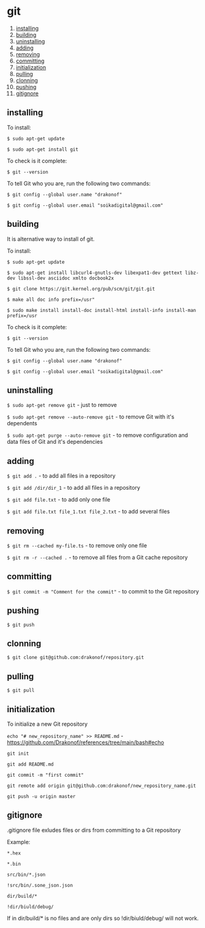 # git

1.  [installing](#installing)
2.  [building](#building)
3.  [uninstalling](#uninstalling)
4.  [adding](#adding)
5.  [removing](#removing)
6.  [committing](#committing)
7.  [initialization](#initialization)
8.  [pulling](#pulling)
9.  [clonning](#clonning)
10. [pushing](#pushing)
11. [gitignore](#gitignore)

## installing

To install:

`$ sudo apt-get update`

`$ sudo apt-get install git`

To check is it complete:

`$ git --version`

To tell Git who you are, run the following two commands:

`$ git config --global user.name "drakonof"`

`$ git config --global user.email "soikadigital@gmail.com"`

## building

It is alternative way to install of git.

To install:

`$ sudo apt-get update`

`$ sudo apt-get install libcurl4-gnutls-dev libexpat1-dev gettext libz-dev libssl-dev asciidoc xmlto docbook2x`

`$ git clone https://git.kernel.org/pub/scm/git/git.git`

`$ make all doc info prefix=/usr"`

`$ sudo make install install-doc install-html install-info install-man prefix=/usr`

To check is it complete:

`$ git --version`

To tell Git who you are, run the following two commands:

`$ git config --global user.name "drakonof"`

`$ git config --global user.email "soikadigital@gmail.com"`

## uninstalling

`$ sudo apt-get remove git` - just to remove

`$ sudo apt-get remove --auto-remove git` - to remove Git with it's dependents

`$ sudo apt-get purge --auto-remove git` - to remove configuration and data files of Git and it's dependencies

## adding

`$ git add .` - to add all files in a repository

`$ git add /dir/dir_1` - to add all files in a repository

`$ git add file.txt` - to add only one file

`$ git add file.txt file_1.txt file_2.txt` - to add several files

## removing

`$ git rm --cached my-file.ts` - to remove only one file

`$ git rm -r --cached .` - to remove all files from a Git cache repository

## committing

`$ git commit -m "Comment for the commit"` - to commit to the Git repository

## pushing

`$ git push`

## clonning

`$ git clone git@github.com:drakonof/repository.git`

## pulling

`$ git pull`

## initialization

To initialize a new Git repository

`echo "# new_repository_name" >> README.md` - https://github.com/Drakonof/references/tree/main/bash#echo

`git init`

`git add README.md`

`git commit -m "first commit"`

`git remote add origin git@github.com:drakonof/new_repository_name.git`

`git push -u origin master`

## gitignore

.gitignore file exludes files or dirs from committing to a Git repository

Example:

`*.hex`

`*.bin`

`src/bin/*.json`

`!src/bin/.sone_json.json`

`dir/build/*`

`!dir/biuld/debug/`
 
 If in dir/build/* is no files and are only dirs so !dir/biuld/debug/ will not work.